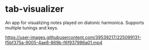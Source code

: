 # tab-visualizer
An app for visualizing notes played on diatonic harmonica. Supports multiple tunings and keys.

https://user-images.githubusercontent.com/39539217/225099131-f5bf375a-9005-4ae8-869b-f6f937986a01.mp4
